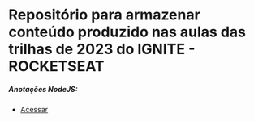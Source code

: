 # Repositório para armazenar conteúdo produzido nas aulas das trilhas de 2023 do IGNITE - ROCKETSEAT


##### Anotações NodeJS:

* [Acessar](./nodejs/README.md)